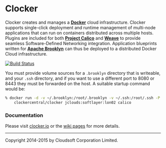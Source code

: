 Clocker
=======

Clocker creates and manages a **[Docker](https://docker.io/)** cloud infrastructure. Clocker supports single-click deployment and runtime management of multi-node applications that can run on containers distributed across multiple hosts. Plugins are included for both **[Project Calico](https://github.com/Metaswitch/calico-docker/)** and **[Weave](https://github.com/weaveworks/weave/)** to provide seamless Software-Defined Networking integration. Application blueprints written for **[Apache Brooklyn](https://brooklyn.incubator.apache.org/)** can thus be deployed to a distributed Docker Cloud infrastructure.

[![Build Status](https://api.travis-ci.org/brooklyncentral/clocker.svg?branch=master)](https://travis-ci.org/brooklyncentral/clocker)

You must provide volume sources for a `.brooklyn` directory that is writeable, and your `.ssh` directory, and if you want to use a different port to 8080 or 8443 they must be forwarded on the host. A suitable startup command would be:

```Bash
% docker run -d -v ~/.brooklyn:/root/.brooklyn -v ~/.ssh:/root/.ssh -P \
    clockercentral/clocker jclouds:softlayer:lon02 calico
```

### Documentation

Please visit [clocker.io](https://brooklyncentral.github.io/clocker/) or the [wiki pages](https://github.com/brooklyncentral/clocker/wiki) for more details.

----
Copyright 2014-2015 by Cloudsoft Corporation Limited.
